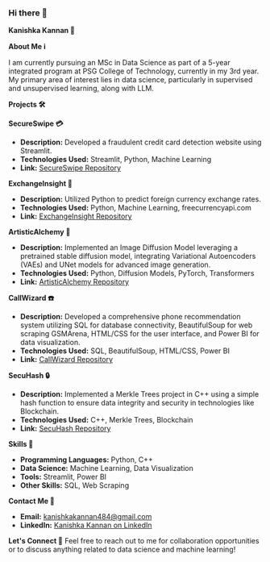 ### Hi there 👋

**Kanishka Kannan 🚀**

**About Me ℹ️**

I am currently pursuing an MSc in Data Science as part of a 5-year integrated program at PSG College of Technology, currently in my 3rd year. My primary area of interest lies in data science, particularly in supervised and unsupervised learning, along with LLM.

**Projects 🛠️**

**SecureSwipe 💳**
- **Description:** Developed a fraudulent credit card detection website using Streamlit.
- **Technologies Used:** Streamlit, Python, Machine Learning
- **Link:** [SecureSwipe Repository](https://github.com/kanis777/SecureSwipe)

**ExchangeInsight 💱**
- **Description:** Utilized Python to predict foreign currency exchange rates.
- **Technologies Used:** Python, Machine Learning, freecurrencyapi.com
- **Link:** [ExchangeInsight Repository](https://github.com/kanis777/Exchange_Insight)

**ArtisticAlchemy 🎨**
- **Description:** Implemented an Image Diffusion Model leveraging a pretrained stable diffusion model, integrating Variational Autoencoders (VAEs) and UNet models for advanced image generation.
- **Technologies Used:** Python, Diffusion Models, PyTorch, Transformers
- **Link:** [ArtisticAlchemy Repository](https://github.com/kanis777/ArtisticAlchemy)

**CallWizard ☎️**
- **Description:** Developed a comprehensive phone recommendation system utilizing SQL for database connectivity, BeautifulSoup for web scraping GSMArena, HTML/CSS for the user interface, and Power BI for data visualization.
- **Technologies Used:** SQL, BeautifulSoup, HTML/CSS, Power BI
- **Link:** [CallWizard Repository](https://github.com/kanis777/CallWizard)

**SecuHash 🔒**
- **Description:** Implemented a Merkle Trees project in C++ using a simple hash function to ensure data integrity and security in technologies like Blockchain.
- **Technologies Used:** C++, Merkle Trees, Blockchain
- **Link:** [SecuHash Repository](https://github.com/kanis777/merkle-trees)

**Skills 🧠**
- **Programming Languages:** Python, C++
- **Data Science:** Machine Learning, Data Visualization
- **Tools:** Streamlit, Power BI
- **Other Skills:** SQL, Web Scraping

**Contact Me 📧**
- **Email:** kanishkakannan484@gmail.com
- **LinkedIn:** [Kanishka Kannan on LinkedIn](https://www.linkedin.com/in/kanishka-kannan-0abab7299/)

**Let's Connect 🔗**
Feel free to reach out to me for collaboration opportunities or to discuss anything related to data science and machine learning!
